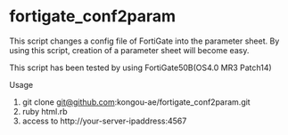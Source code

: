 fortigate_conf2param
====================
This script changes a config file of FortiGate into the parameter sheet. 
By using this script, creation of a parameter sheet will become easy. 

This script has been tested by using FortiGate50B(OS4.0 MR3 Patch14)

Usage
1.  git clone git@github.com:kongou-ae/fortigate_conf2param.git
2.  ruby html.rb
3.  access to http://your-server-ipaddress:4567
